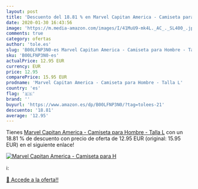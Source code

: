 ```yaml
---
layout: post
title: 'Descuento del 18.81 % en Marvel Capitan America - Camiseta para H'
date: 2020-01-30 16:43:56
image: 'https://m.media-amazon.com/images/I/41MuU9-mk4L._AC_._SL400_.jpg'
comments: true
category: ofertas
author: 'tole.es'
slug: 'B00LFNP3N0-es Marvel Capitan America - Camiseta para Hombre - Talla L'
sku: 'B00LFNP3N0-es'
actualPrice: 12.95 EUR
currency: EUR
price: 12.95
comparePrice: 15.95 EUR
prodname: 'Marvel Capitan America - Camiseta para Hombre - Talla L'
country: 'es'
flag: '🇪🇸'
brand: ''
buyurl: 'https://www.amazon.es/dp/B00LFNP3N0/?tag=tolees-21'
descuento: '18.81'
average: '12.95'
---
```


Tienes [Marvel Capitan America - Camiseta para Hombre - Talla L](https://www.amazon.es/dp/B00LFNP3N0/?tag=tolees-21) con un 18.81 % de descuento con precio de oferta de 12.95 EUR (original: 15.95 EUR) en el siguiente enlace!

[![Marvel Capitan America - Camiseta para H](https://m.media-amazon.com/images/I/41MuU9-mk4L._AC_._SL400_.jpg)](https://www.amazon.es/dp/B00LFNP3N0/?tag=tolees-21)

ℹ️:


[🛒 Accede a la oferta!!](https://www.amazon.es/dp/B00LFNP3N0/?tag=tolees-21)
